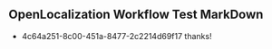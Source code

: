 ## OpenLocalization Workflow Test MarkDown
* 4c64a251-8c00-451a-8477-2c2214d69f17 thanks!

<!--HONumber=Aug16_HO1-->


